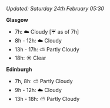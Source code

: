 *Updated: Saturday 24th February 05:30*

**Glasgow**

* 7h: :cloud: Cloudy [:umbrella: as of 7h]
* 8h - 12h: :cloud: Cloudy
* 13h - 17h: :partly_sunny: Partly Cloudy
* 18h: :sunny: Clear

**Edinburgh**

* 7h, 8h: :partly_sunny: Partly Cloudy
* 9h - 12h: :cloud: Cloudy
* 13h - 18h: :partly_sunny: Partly Cloudy
